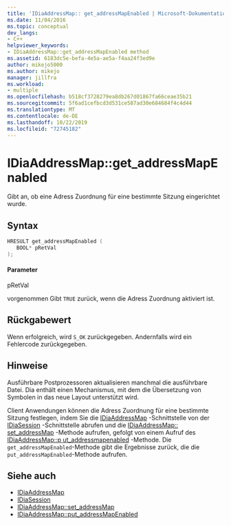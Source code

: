```yaml
---
title: 'IDiaAddressMap:: get_addressMapEnabled | Microsoft-Dokumentation'
ms.date: 11/04/2016
ms.topic: conceptual
dev_langs:
- C++
helpviewer_keywords:
- IDiaAddressMap::get_addressMapEnabled method
ms.assetid: 6183dc5e-befa-4e5a-ae5a-f4aa24f3ed9e
author: mikejo5000
ms.author: mikejo
manager: jillfra
ms.workload:
- multiple
ms.openlocfilehash: b518cf3728279ea8db267d01867fa66ceae35b21
ms.sourcegitcommit: 5f6ad1cefbcd3d531ce587ad30e684684f4c4d44
ms.translationtype: MT
ms.contentlocale: de-DE
ms.lasthandoff: 10/22/2019
ms.locfileid: "72745182"
---
```

# <a name="idiaaddressmapget_addressmapenabled"></a>IDiaAddressMap::get_addressMapEnabled
Gibt an, ob eine Adress Zuordnung für eine bestimmte Sitzung eingerichtet wurde.

## <a name="syntax"></a>Syntax

```C++
HRESULT get_addressMapEnabled ( 
   BOOL* pRetVal
);
```

#### <a name="parameters"></a>Parameter
 pRetVal

vorgenommen Gibt `TRUE` zurück, wenn die Adress Zuordnung aktiviert ist.

## <a name="return-value"></a>Rückgabewert
 Wenn erfolgreich, wird `S_OK` zurückgegeben. Andernfalls wird ein Fehlercode zurückgegeben.

## <a name="remarks"></a>Hinweise
 Ausführbare Postprozessoren aktualisieren manchmal die ausführbare Datei. Dia enthält einen Mechanismus, mit dem die Übersetzung von Symbolen in das neue Layout unterstützt wird.

 Client Anwendungen können die Adress Zuordnung für eine bestimmte Sitzung festlegen, indem Sie die [IDiaAddressMap](../../debugger/debug-interface-access/idiaaddressmap.md) -Schnittstelle von der [IDiaSession](../../debugger/debug-interface-access/idiasession.md) -Schnittstelle abrufen und die [IDiaAddressMap:: set_addressMap](../../debugger/debug-interface-access/idiaaddressmap-set-addressmap.md) -Methode aufrufen, gefolgt von einem Aufruf des [ IDiaAddressMap::p ut_addressmapenabled](../../debugger/debug-interface-access/idiaaddressmap-put-addressmapenabled.md) -Methode. Die `get_addressMapEnabled`-Methode gibt die Ergebnisse zurück, die die `put_addressMapEnabled`-Methode aufrufen.

## <a name="see-also"></a>Siehe auch
- [IDiaAddressMap](../../debugger/debug-interface-access/idiaaddressmap.md)
- [IDiaSession](../../debugger/debug-interface-access/idiasession.md)
- [IDiaAddressMap::set_addressMap](../../debugger/debug-interface-access/idiaaddressmap-set-addressmap.md)
- [IDiaAddressMap::put_addressMapEnabled](../../debugger/debug-interface-access/idiaaddressmap-put-addressmapenabled.md)